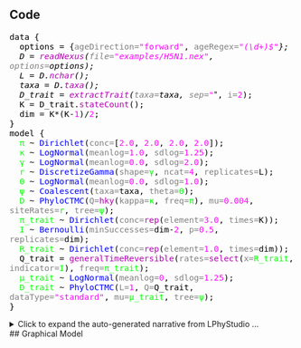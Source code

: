 ## Code

<span style="color: #000000; font-size: 11pt; font-family: monospace,monospace">data {
</span><br>
<span style="color: #000000; font-size: 11pt; font-family: monospace,monospace">&nbsp;&nbsp;</span><span style="color: #000000; font-size: 11pt; font-family: monospace,monospace"></span><span style="color: #000000; font-size: 11pt; font-family: monospace,monospace">options</span><span style="color: #000000; font-size: 11pt; font-family: monospace,monospace"> = </span><span style="color: #000000; font-size: 11pt; font-family: monospace,monospace">{</span><span style="color: #808080; font-size: 11pt; font-family: monospace,monospace">ageDirection=</span><span style="color: #ff00ff; font-size: 11pt; font-family: monospace,monospace">"forward"</span><span style="color: #000000; font-size: 11pt; font-family: monospace,monospace">, </span><span style="color: #808080; font-size: 11pt; font-family: monospace,monospace">ageRegex=</span><span style="color: #ff00ff; font-size: 11pt; font-family: monospace,monospace">"_(\d+)$"</span><span style="color: #000000; font-size: 11pt; font-family: monospace,monospace">}</span><span style="color: #000000; font-size: 11pt; font-family: monospace,monospace">;
</span><br>
<span style="color: #000000; font-size: 11pt; font-family: monospace,monospace">&nbsp;&nbsp;</span><span style="color: #000000; font-size: 11pt; font-family: monospace,monospace"></span><span style="color: #000000; font-size: 11pt; font-family: monospace,monospace">D</span><span style="color: #000000; font-size: 11pt; font-family: monospace,monospace"> = </span><span style="color: #b200b2; font-size: 11pt; font-family: monospace,monospace">readNexus</span><span style="color: #000000; font-size: 11pt; font-family: monospace,monospace">(</span><span style="color: #808080; font-size: 11pt; font-family: monospace,monospace">file=</span><span style="color: #ff00ff; font-size: 11pt; font-family: monospace,monospace">"examples/H5N1.nex"</span><span style="color: #000000; font-size: 11pt; font-family: monospace,monospace">, </span><span style="color: #808080; font-size: 11pt; font-family: monospace,monospace">options=</span><span style="color: #000000; font-size: 11pt; font-family: monospace,monospace">options</span><span style="color: #000000; font-size: 11pt; font-family: monospace,monospace">)</span><span style="color: #000000; font-size: 11pt; font-family: monospace,monospace">;
</span><br>
<span style="color: #000000; font-size: 11pt; font-family: monospace,monospace">&nbsp;&nbsp;</span><span style="color: #000000; font-size: 11pt; font-family: monospace,monospace"></span><span style="color: #000000; font-size: 11pt; font-family: monospace,monospace">L</span><span style="color: #000000; font-size: 11pt; font-family: monospace,monospace"> = </span><span style="color: #000000; font-size: 11pt; font-family: monospace,monospace">D</span><span style="color: #000000; font-size: 11pt; font-family: monospace,monospace">.</span><span style="color: #b200b2; font-size: 11pt; font-family: monospace,monospace">nchar</span><span style="color: #000000; font-size: 11pt; font-family: monospace,monospace">(</span><span style="color: #000000; font-size: 11pt; font-family: monospace,monospace">)</span><span style="color: #000000; font-size: 11pt; font-family: monospace,monospace">;
</span><br>
<span style="color: #000000; font-size: 11pt; font-family: monospace,monospace">&nbsp;&nbsp;</span><span style="color: #000000; font-size: 11pt; font-family: monospace,monospace"></span><span style="color: #000000; font-size: 11pt; font-family: monospace,monospace">taxa</span><span style="color: #000000; font-size: 11pt; font-family: monospace,monospace"> = </span><span style="color: #000000; font-size: 11pt; font-family: monospace,monospace">D</span><span style="color: #000000; font-size: 11pt; font-family: monospace,monospace">.</span><span style="color: #b200b2; font-size: 11pt; font-family: monospace,monospace">taxa</span><span style="color: #000000; font-size: 11pt; font-family: monospace,monospace">(</span><span style="color: #000000; font-size: 11pt; font-family: monospace,monospace">)</span><span style="color: #000000; font-size: 11pt; font-family: monospace,monospace">;
</span><br>
<span style="color: #000000; font-size: 11pt; font-family: monospace,monospace">&nbsp;&nbsp;</span><span style="color: #000000; font-size: 11pt; font-family: monospace,monospace"></span><span style="color: #000000; font-size: 11pt; font-family: monospace,monospace">D_trait</span><span style="color: #000000; font-size: 11pt; font-family: monospace,monospace"> = </span><span style="color: #b200b2; font-size: 11pt; font-family: monospace,monospace">extractTrait</span><span style="color: #000000; font-size: 11pt; font-family: monospace,monospace">(</span><span style="color: #808080; font-size: 11pt; font-family: monospace,monospace">taxa=</span><span style="color: #000000; font-size: 11pt; font-family: monospace,monospace">taxa</span><span style="color: #000000; font-size: 11pt; font-family: monospace,monospace">, </span><span style="color: #808080; font-size: 11pt; font-family: monospace,monospace">sep=</span><span style="color: #ff00ff; font-size: 11pt; font-family: monospace,monospace">"_"</span><span style="color: #000000; font-size: 11pt; font-family: monospace,monospace">, </span><span style="color: #808080; font-size: 11pt; font-family: monospace,monospace">i=</span><span style="color: #ff00ff; font-size: 11pt; font-family: monospace,monospace">2</span><span style="color: #000000; font-size: 11pt; font-family: monospace,monospace">)</span><span style="color: #000000; font-size: 11pt; font-family: monospace,monospace">;
</span><br>
<span style="color: #000000; font-size: 11pt; font-family: monospace,monospace">&nbsp;&nbsp;</span><span style="color: #000000; font-size: 11pt; font-family: monospace,monospace"></span><span style="color: #000000; font-size: 11pt; font-family: monospace,monospace">K</span><span style="color: #000000; font-size: 11pt; font-family: monospace,monospace"> = </span><span style="color: #000000; font-size: 11pt; font-family: monospace,monospace">D_trait</span><span style="color: #000000; font-size: 11pt; font-family: monospace,monospace">.</span><span style="color: #b200b2; font-size: 11pt; font-family: monospace,monospace">stateCount</span><span style="color: #000000; font-size: 11pt; font-family: monospace,monospace">(</span><span style="color: #000000; font-size: 11pt; font-family: monospace,monospace">)</span><span style="color: #000000; font-size: 11pt; font-family: monospace,monospace">;
</span><br>
<span style="color: #000000; font-size: 11pt; font-family: monospace,monospace">&nbsp;&nbsp;</span><span style="color: #000000; font-size: 11pt; font-family: monospace,monospace"></span><span style="color: #000000; font-size: 11pt; font-family: monospace,monospace">dim</span><span style="color: #000000; font-size: 11pt; font-family: monospace,monospace"> = </span><span style="color: #000000; font-size: 11pt; font-family: monospace,monospace">K</span><span style="color: #000000; font-size: 11pt; font-family: monospace,monospace">*</span><span style="color: #000000; font-size: 11pt; font-family: monospace,monospace">(</span><span style="color: #000000; font-size: 11pt; font-family: monospace,monospace">K</span><span style="color: #000000; font-size: 11pt; font-family: monospace,monospace">-</span><span style="color: #ff00ff; font-size: 11pt; font-family: monospace,monospace">1</span><span style="color: #000000; font-size: 11pt; font-family: monospace,monospace">)</span><span style="color: #000000; font-size: 11pt; font-family: monospace,monospace">/</span><span style="color: #ff00ff; font-size: 11pt; font-family: monospace,monospace">2</span><span style="color: #000000; font-size: 11pt; font-family: monospace,monospace">;
</span><br>
<span style="color: #000000; font-size: 11pt; font-family: monospace,monospace">}
</span><br>
<span style="color: #000000; font-size: 11pt; font-family: monospace,monospace">model {
</span><br>
<span style="color: #000000; font-size: 11pt; font-family: monospace,monospace">&nbsp;&nbsp;</span><span style="color: #000000; font-size: 11pt; font-family: monospace,monospace"></span><span style="color: #00ff00; font-size: 11pt; font-family: monospace,monospace">π</span><span style="color: #000000; font-size: 11pt; font-family: monospace,monospace"> ~ </span><span style="color: #0000ff; font-size: 11pt; font-family: monospace,monospace">Dirichlet</span><span style="color: #000000; font-size: 11pt; font-family: monospace,monospace">(</span><span style="color: #808080; font-size: 11pt; font-family: monospace,monospace">conc=</span><span style="color: #000000; font-size: 11pt; font-family: monospace,monospace">[</span><span style="color: #ff00ff; font-size: 11pt; font-family: monospace,monospace">2.0</span><span style="color: #000000; font-size: 11pt; font-family: monospace,monospace">, </span><span style="color: #ff00ff; font-size: 11pt; font-family: monospace,monospace">2.0</span><span style="color: #000000; font-size: 11pt; font-family: monospace,monospace">, </span><span style="color: #ff00ff; font-size: 11pt; font-family: monospace,monospace">2.0</span><span style="color: #000000; font-size: 11pt; font-family: monospace,monospace">, </span><span style="color: #ff00ff; font-size: 11pt; font-family: monospace,monospace">2.0</span><span style="color: #000000; font-size: 11pt; font-family: monospace,monospace">]</span><span style="color: #000000; font-size: 11pt; font-family: monospace,monospace">);
</span><br>
<span style="color: #000000; font-size: 11pt; font-family: monospace,monospace">&nbsp;&nbsp;</span><span style="color: #000000; font-size: 11pt; font-family: monospace,monospace"></span><span style="color: #00ff00; font-size: 11pt; font-family: monospace,monospace">κ</span><span style="color: #000000; font-size: 11pt; font-family: monospace,monospace"> ~ </span><span style="color: #0000ff; font-size: 11pt; font-family: monospace,monospace">LogNormal</span><span style="color: #000000; font-size: 11pt; font-family: monospace,monospace">(</span><span style="color: #808080; font-size: 11pt; font-family: monospace,monospace">meanlog=</span><span style="color: #ff00ff; font-size: 11pt; font-family: monospace,monospace">1.0</span><span style="color: #000000; font-size: 11pt; font-family: monospace,monospace">, </span><span style="color: #808080; font-size: 11pt; font-family: monospace,monospace">sdlog=</span><span style="color: #ff00ff; font-size: 11pt; font-family: monospace,monospace">1.25</span><span style="color: #000000; font-size: 11pt; font-family: monospace,monospace">);
</span><br>
<span style="color: #000000; font-size: 11pt; font-family: monospace,monospace">&nbsp;&nbsp;</span><span style="color: #000000; font-size: 11pt; font-family: monospace,monospace"></span><span style="color: #00ff00; font-size: 11pt; font-family: monospace,monospace">γ</span><span style="color: #000000; font-size: 11pt; font-family: monospace,monospace"> ~ </span><span style="color: #0000ff; font-size: 11pt; font-family: monospace,monospace">LogNormal</span><span style="color: #000000; font-size: 11pt; font-family: monospace,monospace">(</span><span style="color: #808080; font-size: 11pt; font-family: monospace,monospace">meanlog=</span><span style="color: #ff00ff; font-size: 11pt; font-family: monospace,monospace">0.0</span><span style="color: #000000; font-size: 11pt; font-family: monospace,monospace">, </span><span style="color: #808080; font-size: 11pt; font-family: monospace,monospace">sdlog=</span><span style="color: #ff00ff; font-size: 11pt; font-family: monospace,monospace">2.0</span><span style="color: #000000; font-size: 11pt; font-family: monospace,monospace">);
</span><br>
<span style="color: #000000; font-size: 11pt; font-family: monospace,monospace">&nbsp;&nbsp;</span><span style="color: #000000; font-size: 11pt; font-family: monospace,monospace"></span><span style="color: #00ff00; font-size: 11pt; font-family: monospace,monospace">r</span><span style="color: #000000; font-size: 11pt; font-family: monospace,monospace"> ~ </span><span style="color: #0000ff; font-size: 11pt; font-family: monospace,monospace">DiscretizeGamma</span><span style="color: #000000; font-size: 11pt; font-family: monospace,monospace">(</span><span style="color: #808080; font-size: 11pt; font-family: monospace,monospace">shape=</span><span style="color: #00ff00; font-size: 11pt; font-family: monospace,monospace">γ</span><span style="color: #000000; font-size: 11pt; font-family: monospace,monospace">, </span><span style="color: #808080; font-size: 11pt; font-family: monospace,monospace">ncat=</span><span style="color: #ff00ff; font-size: 11pt; font-family: monospace,monospace">4</span><span style="color: #000000; font-size: 11pt; font-family: monospace,monospace">, </span><span style="color: #808080; font-size: 11pt; font-family: monospace,monospace">replicates=</span><span style="color: #000000; font-size: 11pt; font-family: monospace,monospace">L</span><span style="color: #000000; font-size: 11pt; font-family: monospace,monospace">);
</span><br>
<span style="color: #000000; font-size: 11pt; font-family: monospace,monospace">&nbsp;&nbsp;</span><span style="color: #000000; font-size: 11pt; font-family: monospace,monospace"></span><span style="color: #00ff00; font-size: 11pt; font-family: monospace,monospace">Θ</span><span style="color: #000000; font-size: 11pt; font-family: monospace,monospace"> ~ </span><span style="color: #0000ff; font-size: 11pt; font-family: monospace,monospace">LogNormal</span><span style="color: #000000; font-size: 11pt; font-family: monospace,monospace">(</span><span style="color: #808080; font-size: 11pt; font-family: monospace,monospace">meanlog=</span><span style="color: #ff00ff; font-size: 11pt; font-family: monospace,monospace">0.0</span><span style="color: #000000; font-size: 11pt; font-family: monospace,monospace">, </span><span style="color: #808080; font-size: 11pt; font-family: monospace,monospace">sdlog=</span><span style="color: #ff00ff; font-size: 11pt; font-family: monospace,monospace">1.0</span><span style="color: #000000; font-size: 11pt; font-family: monospace,monospace">);
</span><br>
<span style="color: #000000; font-size: 11pt; font-family: monospace,monospace">&nbsp;&nbsp;</span><span style="color: #000000; font-size: 11pt; font-family: monospace,monospace"></span><span style="color: #00ff00; font-size: 11pt; font-family: monospace,monospace">ψ</span><span style="color: #000000; font-size: 11pt; font-family: monospace,monospace"> ~ </span><span style="color: #0000ff; font-size: 11pt; font-family: monospace,monospace">Coalescent</span><span style="color: #000000; font-size: 11pt; font-family: monospace,monospace">(</span><span style="color: #808080; font-size: 11pt; font-family: monospace,monospace">taxa=</span><span style="color: #000000; font-size: 11pt; font-family: monospace,monospace">taxa</span><span style="color: #000000; font-size: 11pt; font-family: monospace,monospace">, </span><span style="color: #808080; font-size: 11pt; font-family: monospace,monospace">theta=</span><span style="color: #00ff00; font-size: 11pt; font-family: monospace,monospace">Θ</span><span style="color: #000000; font-size: 11pt; font-family: monospace,monospace">);
</span><br>
<span style="color: #000000; font-size: 11pt; font-family: monospace,monospace">&nbsp;&nbsp;</span><span style="color: #000000; font-size: 11pt; font-family: monospace,monospace"></span><span style="color: #00ff00; font-size: 11pt; font-family: monospace,monospace">D</span><span style="color: #000000; font-size: 11pt; font-family: monospace,monospace"> ~ </span><span style="color: #0000ff; font-size: 11pt; font-family: monospace,monospace">PhyloCTMC</span><span style="color: #000000; font-size: 11pt; font-family: monospace,monospace">(</span><span style="color: #808080; font-size: 11pt; font-family: monospace,monospace">Q=</span><span style="color: #b200b2; font-size: 11pt; font-family: monospace,monospace">hky</span><span style="color: #000000; font-size: 11pt; font-family: monospace,monospace">(</span><span style="color: #808080; font-size: 11pt; font-family: monospace,monospace">kappa=</span><span style="color: #00ff00; font-size: 11pt; font-family: monospace,monospace">κ</span><span style="color: #000000; font-size: 11pt; font-family: monospace,monospace">, </span><span style="color: #808080; font-size: 11pt; font-family: monospace,monospace">freq=</span><span style="color: #00ff00; font-size: 11pt; font-family: monospace,monospace">π</span><span style="color: #000000; font-size: 11pt; font-family: monospace,monospace">)</span><span style="color: #000000; font-size: 11pt; font-family: monospace,monospace">, </span><span style="color: #808080; font-size: 11pt; font-family: monospace,monospace">mu=</span><span style="color: #ff00ff; font-size: 11pt; font-family: monospace,monospace">0.004</span><span style="color: #000000; font-size: 11pt; font-family: monospace,monospace">, </span><span style="color: #808080; font-size: 11pt; font-family: monospace,monospace">siteRates=</span><span style="color: #00ff00; font-size: 11pt; font-family: monospace,monospace">r</span><span style="color: #000000; font-size: 11pt; font-family: monospace,monospace">, </span><span style="color: #808080; font-size: 11pt; font-family: monospace,monospace">tree=</span><span style="color: #00ff00; font-size: 11pt; font-family: monospace,monospace">ψ</span><span style="color: #000000; font-size: 11pt; font-family: monospace,monospace">);
</span><br>
<span style="color: #000000; font-size: 11pt; font-family: monospace,monospace">&nbsp;&nbsp;</span><span style="color: #000000; font-size: 11pt; font-family: monospace,monospace"></span><span style="color: #00ff00; font-size: 11pt; font-family: monospace,monospace">π_trait</span><span style="color: #000000; font-size: 11pt; font-family: monospace,monospace"> ~ </span><span style="color: #0000ff; font-size: 11pt; font-family: monospace,monospace">Dirichlet</span><span style="color: #000000; font-size: 11pt; font-family: monospace,monospace">(</span><span style="color: #808080; font-size: 11pt; font-family: monospace,monospace">conc=</span><span style="color: #b200b2; font-size: 11pt; font-family: monospace,monospace">rep</span><span style="color: #000000; font-size: 11pt; font-family: monospace,monospace">(</span><span style="color: #808080; font-size: 11pt; font-family: monospace,monospace">element=</span><span style="color: #ff00ff; font-size: 11pt; font-family: monospace,monospace">3.0</span><span style="color: #000000; font-size: 11pt; font-family: monospace,monospace">, </span><span style="color: #808080; font-size: 11pt; font-family: monospace,monospace">times=</span><span style="color: #000000; font-size: 11pt; font-family: monospace,monospace">K</span><span style="color: #000000; font-size: 11pt; font-family: monospace,monospace">)</span><span style="color: #000000; font-size: 11pt; font-family: monospace,monospace">);
</span><br>
<span style="color: #000000; font-size: 11pt; font-family: monospace,monospace">&nbsp;&nbsp;</span><span style="color: #000000; font-size: 11pt; font-family: monospace,monospace"></span><span style="color: #00ff00; font-size: 11pt; font-family: monospace,monospace">I</span><span style="color: #000000; font-size: 11pt; font-family: monospace,monospace"> ~ </span><span style="color: #0000ff; font-size: 11pt; font-family: monospace,monospace">Bernoulli</span><span style="color: #000000; font-size: 11pt; font-family: monospace,monospace">(</span><span style="color: #808080; font-size: 11pt; font-family: monospace,monospace">minSuccesses=</span><span style="color: #000000; font-size: 11pt; font-family: monospace,monospace">dim</span><span style="color: #000000; font-size: 11pt; font-family: monospace,monospace">-</span><span style="color: #ff00ff; font-size: 11pt; font-family: monospace,monospace">2</span><span style="color: #000000; font-size: 11pt; font-family: monospace,monospace">, </span><span style="color: #808080; font-size: 11pt; font-family: monospace,monospace">p=</span><span style="color: #ff00ff; font-size: 11pt; font-family: monospace,monospace">0.5</span><span style="color: #000000; font-size: 11pt; font-family: monospace,monospace">, </span><span style="color: #808080; font-size: 11pt; font-family: monospace,monospace">replicates=</span><span style="color: #000000; font-size: 11pt; font-family: monospace,monospace">dim</span><span style="color: #000000; font-size: 11pt; font-family: monospace,monospace">);
</span><br>
<span style="color: #000000; font-size: 11pt; font-family: monospace,monospace">&nbsp;&nbsp;</span><span style="color: #000000; font-size: 11pt; font-family: monospace,monospace"></span><span style="color: #00ff00; font-size: 11pt; font-family: monospace,monospace">R_trait</span><span style="color: #000000; font-size: 11pt; font-family: monospace,monospace"> ~ </span><span style="color: #0000ff; font-size: 11pt; font-family: monospace,monospace">Dirichlet</span><span style="color: #000000; font-size: 11pt; font-family: monospace,monospace">(</span><span style="color: #808080; font-size: 11pt; font-family: monospace,monospace">conc=</span><span style="color: #b200b2; font-size: 11pt; font-family: monospace,monospace">rep</span><span style="color: #000000; font-size: 11pt; font-family: monospace,monospace">(</span><span style="color: #808080; font-size: 11pt; font-family: monospace,monospace">element=</span><span style="color: #ff00ff; font-size: 11pt; font-family: monospace,monospace">1.0</span><span style="color: #000000; font-size: 11pt; font-family: monospace,monospace">, </span><span style="color: #808080; font-size: 11pt; font-family: monospace,monospace">times=</span><span style="color: #000000; font-size: 11pt; font-family: monospace,monospace">dim</span><span style="color: #000000; font-size: 11pt; font-family: monospace,monospace">)</span><span style="color: #000000; font-size: 11pt; font-family: monospace,monospace">);
</span><br>
<span style="color: #000000; font-size: 11pt; font-family: monospace,monospace">&nbsp;&nbsp;</span><span style="color: #000000; font-size: 11pt; font-family: monospace,monospace"></span><span style="color: #000000; font-size: 11pt; font-family: monospace,monospace">Q_trait</span><span style="color: #000000; font-size: 11pt; font-family: monospace,monospace"> = </span><span style="color: #b200b2; font-size: 11pt; font-family: monospace,monospace">generalTimeReversible</span><span style="color: #000000; font-size: 11pt; font-family: monospace,monospace">(</span><span style="color: #808080; font-size: 11pt; font-family: monospace,monospace">rates=</span><span style="color: #b200b2; font-size: 11pt; font-family: monospace,monospace">select</span><span style="color: #000000; font-size: 11pt; font-family: monospace,monospace">(</span><span style="color: #808080; font-size: 11pt; font-family: monospace,monospace">x=</span><span style="color: #00ff00; font-size: 11pt; font-family: monospace,monospace">R_trait</span><span style="color: #000000; font-size: 11pt; font-family: monospace,monospace">, </span><span style="color: #808080; font-size: 11pt; font-family: monospace,monospace">indicator=</span><span style="color: #00ff00; font-size: 11pt; font-family: monospace,monospace">I</span><span style="color: #000000; font-size: 11pt; font-family: monospace,monospace">)</span><span style="color: #000000; font-size: 11pt; font-family: monospace,monospace">, </span><span style="color: #808080; font-size: 11pt; font-family: monospace,monospace">freq=</span><span style="color: #00ff00; font-size: 11pt; font-family: monospace,monospace">π_trait</span><span style="color: #000000; font-size: 11pt; font-family: monospace,monospace">)</span><span style="color: #000000; font-size: 11pt; font-family: monospace,monospace">;
</span><br>
<span style="color: #000000; font-size: 11pt; font-family: monospace,monospace">&nbsp;&nbsp;</span><span style="color: #000000; font-size: 11pt; font-family: monospace,monospace"></span><span style="color: #00ff00; font-size: 11pt; font-family: monospace,monospace">μ_trait</span><span style="color: #000000; font-size: 11pt; font-family: monospace,monospace"> ~ </span><span style="color: #0000ff; font-size: 11pt; font-family: monospace,monospace">LogNormal</span><span style="color: #000000; font-size: 11pt; font-family: monospace,monospace">(</span><span style="color: #808080; font-size: 11pt; font-family: monospace,monospace">meanlog=</span><span style="color: #ff00ff; font-size: 11pt; font-family: monospace,monospace">0</span><span style="color: #000000; font-size: 11pt; font-family: monospace,monospace">, </span><span style="color: #808080; font-size: 11pt; font-family: monospace,monospace">sdlog=</span><span style="color: #ff00ff; font-size: 11pt; font-family: monospace,monospace">1.25</span><span style="color: #000000; font-size: 11pt; font-family: monospace,monospace">);
</span><br>
<span style="color: #000000; font-size: 11pt; font-family: monospace,monospace">&nbsp;&nbsp;</span><span style="color: #000000; font-size: 11pt; font-family: monospace,monospace"></span><span style="color: #00ff00; font-size: 11pt; font-family: monospace,monospace">D_trait</span><span style="color: #000000; font-size: 11pt; font-family: monospace,monospace"> ~ </span><span style="color: #0000ff; font-size: 11pt; font-family: monospace,monospace">PhyloCTMC</span><span style="color: #000000; font-size: 11pt; font-family: monospace,monospace">(</span><span style="color: #808080; font-size: 11pt; font-family: monospace,monospace">L=</span><span style="color: #ff00ff; font-size: 11pt; font-family: monospace,monospace">1</span><span style="color: #000000; font-size: 11pt; font-family: monospace,monospace">, </span><span style="color: #808080; font-size: 11pt; font-family: monospace,monospace">Q=</span><span style="color: #000000; font-size: 11pt; font-family: monospace,monospace">Q_trait</span><span style="color: #000000; font-size: 11pt; font-family: monospace,monospace">, </span><span style="color: #808080; font-size: 11pt; font-family: monospace,monospace">dataType=</span><span style="color: #ff00ff; font-size: 11pt; font-family: monospace,monospace">"standard"</span><span style="color: #000000; font-size: 11pt; font-family: monospace,monospace">, </span><span style="color: #808080; font-size: 11pt; font-family: monospace,monospace">mu=</span><span style="color: #00ff00; font-size: 11pt; font-family: monospace,monospace">μ_trait</span><span style="color: #000000; font-size: 11pt; font-family: monospace,monospace">, </span><span style="color: #808080; font-size: 11pt; font-family: monospace,monospace">tree=</span><span style="color: #00ff00; font-size: 11pt; font-family: monospace,monospace">ψ</span><span style="color: #000000; font-size: 11pt; font-family: monospace,monospace">);
</span><br>
<span style="color: #000000; font-size: 11pt; font-family: monospace,monospace">}
</span><br>

<details>
<summary>Click to expand the auto-generated narrative from LPhyStudio ...</summary>
<h2>Data</h2>

The number of replicates, <i>L</i> is the number of characters of  alignment, <i>D</i>.
The alignment, <i>D</i> is read from the Nexus file with a file name of "examples/H5N1.nex" and <i>options</i>.
The <i>options</i> are ageDirection="forward" and ageRegex="_(\d+)$".
The <i>taxa</i> is the list of taxa of  alignment, <i>D</i>.
The int, <i>K</i> is the number of states of  alignment, <i>D<sub>trait</sub></i>.
The alignment, <i>D<sub>trait</sub></i> extracts the trait from  <i>taxa</i>, with a sep of "_" and an i of 2.
The object, <i>dim</i> comes from the K*(K-1)/2.


<h2>Model</h2>

The alignment, <i>D</i> is assumed to have evolved under a phylogenetic continuous time Markov process <a href="https://doi.org/10.1007/BF01734359">(Felsenstein; 1981)</a> on  phylogenetic time tree, <i>ψ</i>, with a molecular clock rate of 0.004, an instantaneous rate matrix and siteRates, <i>r</i>.
An instantaneous rate matrix is the HKY model <a href="https://doi.org/10.1007/BF02101694">(Hasegawa <i>et al</i>; 1985)</a> with  transition bias parameter, <i>κ</i> and  base frequency vector, <i>π</i>.
The base frequency vector, <i>π</i> have a Dirichlet distribution prior with a concentration of [2.0, 2.0, 2.0, 2.0].
The transition bias parameter, <i>κ</i> has a log-normal prior with a mean in log space of 1.0 and a standard deviation in log space of 1.25.
The double, <i>r<sub>i</sub></i> is assumed to come from a DiscretizeGamma with  shape, <i>γ</i> and a ncat of 4, for i in 0 to L - 1.
The shape, <i>γ</i> has a log-normal prior with a mean in log space of 0.0 and a standard deviation in log space of 2.0.
The time tree, <i>ψ</i> is assumed to come from a Kingman's coalescent tree prior <a href="https://doi.org/10.1016/0304-4149(82)90011-4">(Kingman; 1982)</a> with  coalescent parameter, <i>Θ</i> and  <i>taxa</i>.
The coalescent parameter, <i>Θ</i> has a log-normal prior with a mean in log space of 0.0 and a standard deviation in log space of 1.0.
The alignment, <i>D<sub>trait</sub></i> is assumed to have evolved under a phylogenetic continuous time Markov process <a href="https://doi.org/10.1007/BF01734359">(Felsenstein; 1981)</a> on  phylogenetic time tree, <i>ψ</i>, with  molecular clock rate, <i>μ<sub>trait</sub></i>,  instantaneous rate matrix, <i>Q<sub>trait</sub></i>, a length of 1 and a dataType of "standard".
The instantaneous rate matrix, <i>Q<sub>trait</sub></i> is assumed to come from the generalTimeReversible with rates and  freq, <i>π<sub>trait</sub></i>.
The freq, <i>π<sub>trait</sub></i> have a Dirichlet distribution prior with a concentration.
A concentration is assumed to come from the rep with an element of 3.0 and times, <i>K</i>.
The number is assumed to come from the select with  x, <i>R_trait<sub>i</sub></i> and  indicator, <i>I<sub>0</sub></i>.
The indicator, <i>I</i> is assumed to come from a Bernoulli with a p of 0.5, replicates, <i>dim</i> and minSuccesses.
The minSuccesses is calculated by  dim-2.
The x, <i>R<sub>trait</sub></i> have a Dirichlet distribution prior with a concentration.
A concentration is assumed to come from the rep with an element of 1.0 and times, <i>dim</i>.
The molecular clock rate, <i>μ<sub>trait</sub></i> has a log-normal prior with a mean in log space of 0 and a standard deviation in log space of 1.25.

## Posterior

$$
\begin{split}
P(\boldsymbol{\pi}, \kappa, \boldsymbol{r}, \gamma, \boldsymbol{\psi}, \Theta, \boldsymbol{\pi\textbf{}_{trait}}, \boldsymbol{I}, \boldsymbol{\textbf{R}_{trait}}, \mu\textrm{}_{trait} | \boldsymbol{D}, \boldsymbol{\textbf{D}_{trait}}) \propto &P(\boldsymbol{D} | \boldsymbol{\psi}, Q, \boldsymbol{r})P(\boldsymbol{\pi})P(\kappa)\\& \prod_{i=0}^{L - 1}P(\textrm{r}_i | \gamma)P(\gamma)P(\boldsymbol{\psi} | \Theta)\\& P(\Theta)P(\boldsymbol{\textbf{D}_{trait}} | \boldsymbol{\psi}, \mu\textrm{}_{trait}, \boldsymbol{\textbf{Q}_{trait}})\\& P(\boldsymbol{\pi\textbf{}_{trait}})P(\boldsymbol{I})P(\boldsymbol{\textbf{R}_{trait}})\\& P(\mu\textrm{}_{trait})\end{split}


$$

</details>
## Graphical Model



